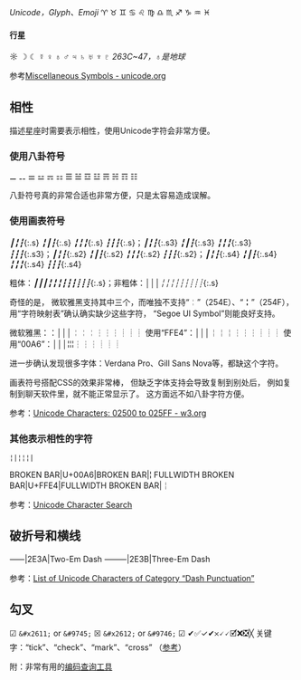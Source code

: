 *Unicode，Glyph、Emoji*
♈ ♉ ♊ ♋ ♌ ♍ ♎ ♏ ♐ ♑ ♒ ♓

#### 行星
☼ ☽ ☾ ☿ ♀ ♁ ♂ ♃ ♄ ♅ ♆ ♇
*263C~47，♁是地球*

参考[Miscellaneous Symbols - unicode.org](https://unicode.org/charts/nameslist/n_2600.html)

## 相性
描述星座时需要表示相性，使用Unicode字符会非常方便。

### 使用八卦符号
⚊ ⚋
⚌ ⚍ ⚎ ⚏
☰ ☱ ☲ ☳ ☴ ☵ ☶ ☷

八卦符号真的非常合适也非常方便，只是太容易造成误解。

### 使用画表符号
*┃╏┇*{:.s} *╏┃┇*{:.s} *╏╏╏*{:.s} *┇┇┇*{:.s}；<!--
-->*┃╏┇*{:.s3} *╏┃┇*{:.s3} *╏╏╏*{:.s3} *┇┇┇*{:.s3}；<!--
-->*┃╏┇*{:.s2} *╏┃┇*{:.s2} *╏╏╏*{:.s2} *┇┇┇*{:.s2}；<!--
-->*┃╏┇*{:.s4} *╏┃┇*{:.s4} *╏╏╏*{:.s4} *┇┇┇*{:.s4}
<style>
.s {
    font-family: Segoe UI Symbol;
    letter-spacing: -.3em;
}
.s2{
	font-family: Segoe UI Symbol;
    letter-spacing: -.3em;
    transform: scale(1,1.5) rotate(90deg);
    margin-left: 0.5em;
    vertical-align: text-bottom;
}
.s3{
    font-family: Segoe UI Symbol;
    letter-spacing: -.2em;
    transform: rotate(90deg);
}
.s4{
    font-family: Segoe UI Symbol;
    letter-spacing: -.2em;
    transform: scale(.9,1) rotate(90deg);
    display: inline-block;
    width: 1em;
}
</style>

粗体：*┃┃┃╏╏╏┇┇┇┋┋┋*{:.s}；非粗体：*│││╎╎╎┆┆┆┊┊┊*{:.s}

奇怪的是，
微软雅黑支持其中三个，而唯独不支持“╎”（254E）、“╏”（254F），
用“字符映射表”确认确实缺少这些字符，
“Segoe UI Symbol”则能良好支持。

微软雅黑：：│││╎╎╎┆┆┆┊┊┊
使用“FFE4”：│││￤￤￤┆┆┆┊┊┊
使用“00A6”：│││¦¦¦┆┆┆┊┊┊

进一步确认发现很多字体：Verdana Pro、Gill Sans Nova等，都缺这个字符。

画表符号搭配CSS的效果非常棒，
但缺乏字体支持会导致复制到别处后，
例如复制到聊天软件里，就不能正常显示了。
这方面远不如八卦字符方便。

参考：[Unicode Characters: 02500 to 025FF - w3.org](https://www.w3.org/TR/xml-entity-names/025.html)

### 其他表示相性的字符
```
¦|¦¦¦|
```

BROKEN BAR|U+00A6|BROKEN BAR|¦
FULLWIDTH BROKEN BAR|U+FFE4|FULLWIDTH BROKEN BAR|￤

参考：[Unicode Character Search](https://www.fileformat.info/info/unicode/char/search.htm?q=¦)

## 破折号和横线

⸺|2E3A|Two-Em Dash
⸻|2E3B|Three-Em Dash

参考：[List of Unicode Characters of Category “Dash Punctuation”](https://www.compart.com/en/unicode/category/Pd)

## 勾叉
☑ `&#x2611;` or `&#9745;`
☒ `&#x2612;` or `&#9746;`
☑ ✔✅✓✔𐄂🗸🗸🗹❌❎╳
关键字：“tick”、“check”、“mark”、“cross”
（[参考](https://meta.stackexchange.com/questions/314520/markdown-for-ticks-and-crosses)）

附：非常有用的[编码查询工具](https://r12a.github.io/app-conversion/)

